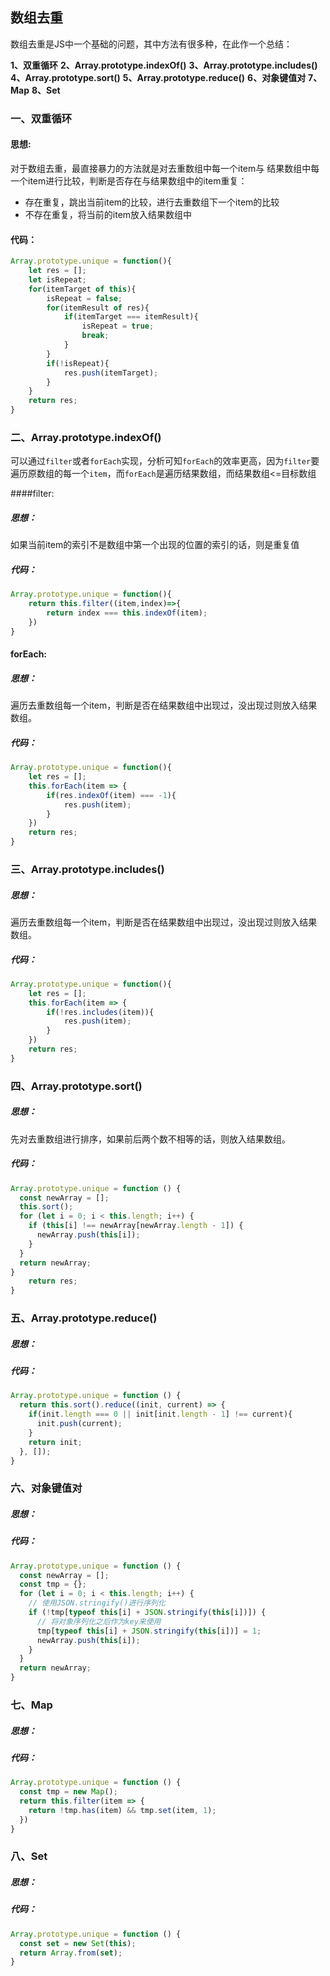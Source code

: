## 数组去重
数组去重是JS中一个基础的问题，其中方法有很多种，在此作一个总结：

**1、双重循环**
**2、Array.prototype.indexOf()**
**3、Array.prototype.includes()**
**4、Array.prototype.sort()**
**5、Array.prototype.reduce()**
**6、对象键值对**
**7、Map**
**8、Set**


### 一、双重循环
#### 思想:
对于数组去重，最直接暴力的方法就是对去重数组中每一个item与 结果数组中每一个item进行比较，判断是否存在与结果数组中的item重复：
- 存在重复，跳出当前item的比较，进行去重数组下一个item的比较
- 不存在重复，将当前的item放入结果数组中

#### 代码：
```javascript
Array.prototype.unique = function(){
	let res = [];
	let isRepeat;
	for(itemTarget of this){
		isRepeat = false;
		for(itemResult of res){
			if(itemTarget === itemResult){
				isRepeat = true;
				break;
			}
		}
		if(!isRepeat){
			res.push(itemTarget);
		}
	}
	return res;
}
```
### 二、Array.prototype.indexOf()
可以通过`filter`或者`forEach`实现，分析可知`forEach`的效率更高，因为`filter`要遍历原数组的每一个`item`，而`forEach`是遍历结果数组，而结果数组<=目标数组

####filter:
##### 思想：
如果当前item的索引不是数组中第一个出现的位置的索引的话，则是重复值

##### 代码：
```javascript
Array.prototype.unique = function(){
	return this.filter((item,index)=>{
		return index === this.indexOf(item);
	})
}
```

#### forEach:
##### 思想：
遍历去重数组每一个item，判断是否在结果数组中出现过，没出现过则放入结果数组。

##### 代码：
```javascript
Array.prototype.unique = function(){
	let res = [];
	this.forEach(item => {
		if(res.indexOf(item) === -1){
			res.push(item); 
		}
	})
	return res;
}
```

### 三、Array.prototype.includes()
##### 思想：
遍历去重数组每一个item，判断是否在结果数组中出现过，没出现过则放入结果数组。

##### 代码：
```javascript
Array.prototype.unique = function(){
	let res = [];
	this.forEach(item => {
		if(!res.includes(item)){
			res.push(item); 
		}
	})
	return res;
}
```

### 四、Array.prototype.sort()
##### 思想：
先对去重数组进行排序，如果前后两个数不相等的话，则放入结果数组。

##### 代码：
```javascript
Array.prototype.unique = function () {
  const newArray = [];
  this.sort();
  for (let i = 0; i < this.length; i++) {
    if (this[i] !== newArray[newArray.length - 1]) {
      newArray.push(this[i]);
    }
  }
  return newArray;
}
	return res;
}
```

### 五、Array.prototype.reduce()
##### 思想：


##### 代码：
```javascript
Array.prototype.unique = function () {
  return this.sort().reduce((init, current) => {
    if(init.length === 0 || init[init.length - 1] !== current){
      init.push(current);
    }
    return init;
  }, []);
}
```


### 六、对象键值对
##### 思想：


##### 代码：
```javascript
Array.prototype.unique = function () {
  const newArray = [];
  const tmp = {};
  for (let i = 0; i < this.length; i++) {
    // 使用JSON.stringify()进行序列化
    if (!tmp[typeof this[i] + JSON.stringify(this[i])]) {
      // 将对象序列化之后作为key来使用
      tmp[typeof this[i] + JSON.stringify(this[i])] = 1;
      newArray.push(this[i]);
    }
  }
  return newArray;
}
```

### 七、Map
##### 思想：


##### 代码：
```javascript
Array.prototype.unique = function () {
  const tmp = new Map();
  return this.filter(item => {
    return !tmp.has(item) && tmp.set(item, 1);
  })
}
```

### 八、Set
##### 思想：


##### 代码：
```javascript
Array.prototype.unique = function () {
  const set = new Set(this);
  return Array.from(set);
}
```
